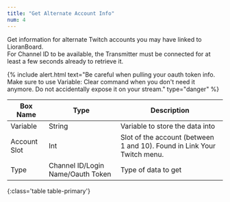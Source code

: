 ```yaml
---
title: "Get Alternate Account Info"
num: 4
---
```


Get information for alternate Twitch accounts you may have linked to LioranBoard.\
For Channel ID to be available, the Transmitter must be connected for at least a few seconds already to retrieve it. 

{% include alert.html text="Be careful when pulling your oauth token info. Make sure to use Variable: Clear command when you don't need it anymore. Do not accidentally expose it on your stream." type="danger" %} 

| Box Name | Type | Description | 
|-------|--------|--------
Variable | String | Variable to store the data into
Account Slot | Int | Slot of the account (between 1 and 10). Found in Link Your Twitch menu.
Type | Channel ID/Login Name/Oauth Token |  Type of data to get
{:class='table table-primary'}










